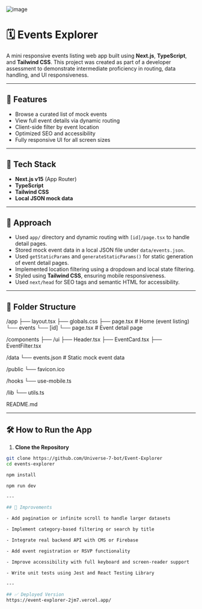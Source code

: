 ![image](https://github.com/user-attachments/assets/32c17d9b-7494-42a6-9d6d-b4664968037b)


# 🗓️ Events Explorer

A mini responsive events listing web app built using **Next.js**, **TypeScript**, and **Tailwind CSS**. This project was created as part of a developer assessment to demonstrate intermediate proficiency in routing, data handling, and UI responsiveness.

---

## 🚀 Features

- Browse a curated list of mock events
- View full event details via dynamic routing
- Client-side filter by event location
- Optimized SEO and accessibility
- Fully responsive UI for all screen sizes

---

## 🔧 Tech Stack

- **Next.js v15** (App Router)
- **TypeScript**
- **Tailwind CSS**
- **Local JSON mock data**

---

## 🧠 Approach

- Used `app/` directory and dynamic routing with `[id]/page.tsx` to handle detail pages.
- Stored mock event data in a local JSON file under `data/events.json`.
- Used `getStaticParams` and `generateStaticParams()` for static generation of event detail pages.
- Implemented location filtering using a dropdown and local state filtering.
- Styled using **Tailwind CSS**, ensuring mobile responsiveness.
- Used `next/head` for SEO tags and semantic HTML for accessibility.

---

## 📁 Folder Structure

/app
  ├── layout.tsx
  ├── globals.css
  ├── page.tsx                 # Home (event listing)
  └── events
        └── [id]
              └── page.tsx     # Event detail page

/components
  ├── /ui
  ├── Header.tsx
  ├── EventCard.tsx
  ├── EventFilter.tsx

/data
  └── events.json              # Static mock event data

/public
  └── favicon.ico

/hooks
  └── use-mobile.ts


/lib
  └── utils.ts


README.md

---

## 🛠️ How to Run the App

1. **Clone the Repository**
```bash
git clone https://github.com/Universe-7-bot/Event-Explorer
cd events-explorer

npm install

npm run dev

---

## 🧩 Improvements

- Add pagination or infinite scroll to handle larger datasets

- Implement category-based filtering or search by title

- Integrate real backend API with CMS or Firebase

- Add event registration or RSVP functionality

- Improve accessibility with full keyboard and screen-reader support

- Write unit tests using Jest and React Testing Library

---

## ✅ Deployed Version
https://event-explorer-2jm7.vercel.app/
